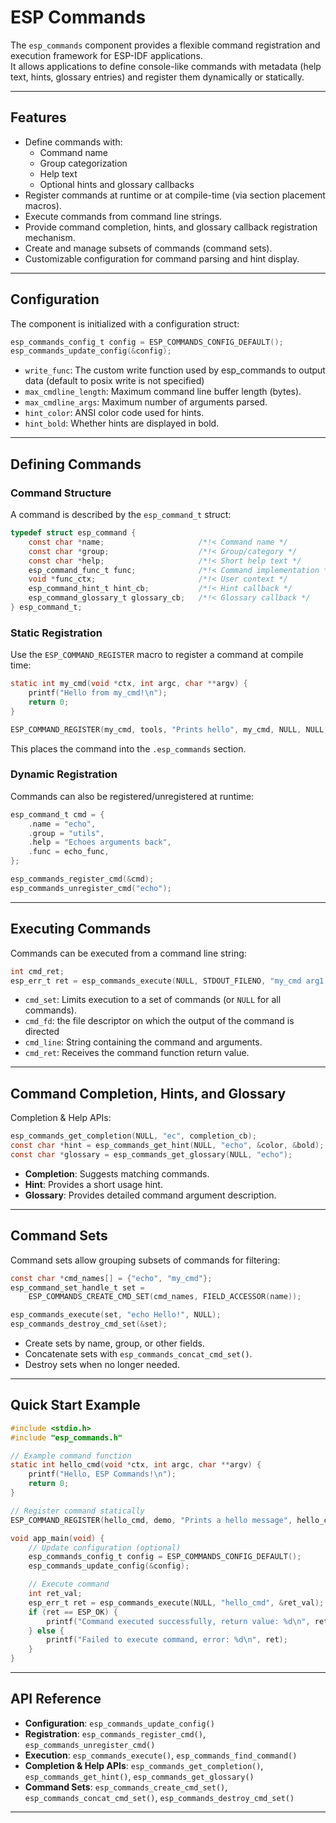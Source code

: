 # ESP Commands

The `esp_commands` component provides a flexible command registration and execution framework for ESP-IDF applications.  
It allows applications to define console-like commands with metadata (help text, hints, glossary entries) and register them dynamically or statically.

---

## Features

- Define commands with:
  - Command name
  - Group categorization
  - Help text
  - Optional hints and glossary callbacks
- Register commands at runtime or at compile-time (via section placement macros).
- Execute commands from command line strings.
- Provide command completion, hints, and glossary callback registration mechanism.
- Create and manage subsets of commands (command sets).
- Customizable configuration for command parsing and hint display.

---

## Configuration

The component is initialized with a configuration struct:

```c
esp_commands_config_t config = ESP_COMMANDS_CONFIG_DEFAULT();
esp_commands_update_config(&config);
```

- `write_func`: The custom write function used by esp_commands to output data (default to posix write is not specified)
- `max_cmdline_length`: Maximum command line buffer length (bytes).
- `max_cmdline_args`: Maximum number of arguments parsed.
- `hint_color`: ANSI color code used for hints.
- `hint_bold`: Whether hints are displayed in bold.

---

## Defining Commands

### Command Structure

A command is described by the `esp_command_t` struct:

```c
typedef struct esp_command {
    const char *name;                     /*!< Command name */
    const char *group;                    /*!< Group/category */
    const char *help;                     /*!< Short help text */
    esp_command_func_t func;              /*!< Command implementation */
    void *func_ctx;                       /*!< User context */
    esp_command_hint_t hint_cb;           /*!< Hint callback */
    esp_command_glossary_t glossary_cb;   /*!< Glossary callback */
} esp_command_t;
```

### Static Registration

Use the `ESP_COMMAND_REGISTER` macro to register a command at compile time:

```c
static int my_cmd(void *ctx, int argc, char **argv) {
    printf("Hello from my_cmd!\n");
    return 0;
}

ESP_COMMAND_REGISTER(my_cmd, tools, "Prints hello", my_cmd, NULL, NULL, NULL);
```

This places the command into the `.esp_commands` section.

### Dynamic Registration

Commands can also be registered/unregistered at runtime:

```c
esp_command_t cmd = {
    .name = "echo",
    .group = "utils",
    .help = "Echoes arguments back",
    .func = echo_func,
};

esp_commands_register_cmd(&cmd);
esp_commands_unregister_cmd("echo");
```

---

## Executing Commands

Commands can be executed from a command line string:

```c
int cmd_ret;
esp_err_t ret = esp_commands_execute(NULL, STDOUT_FILENO, "my_cmd arg1 arg2", &cmd_ret);
```

- `cmd_set`: Limits execution to a set of commands (or `NULL` for all commands).
- `cmd_fd`: the file descriptor on which the output of the command is directed
- `cmd_line`: String containing the command and arguments.
- `cmd_ret`: Receives the command function return value.

---

## Command Completion, Hints, and Glossary

Completion & Help APIs:

```c
esp_commands_get_completion(NULL, "ec", completion_cb);
const char *hint = esp_commands_get_hint(NULL, "echo", &color, &bold);
const char *glossary = esp_commands_get_glossary(NULL, "echo");
```

- **Completion**: Suggests matching commands.
- **Hint**: Provides a short usage hint.
- **Glossary**: Provides detailed command argument description.

---

## Command Sets

Command sets allow grouping subsets of commands for filtering:

```c
const char *cmd_names[] = {"echo", "my_cmd"};
esp_command_set_handle_t set =
    ESP_COMMANDS_CREATE_CMD_SET(cmd_names, FIELD_ACCESSOR(name));

esp_commands_execute(set, "echo Hello!", NULL);
esp_commands_destroy_cmd_set(&set);
```

- Create sets by name, group, or other fields.
- Concatenate sets with `esp_commands_concat_cmd_set()`.
- Destroy sets when no longer needed.

---

## Quick Start Example

```c
#include <stdio.h>
#include "esp_commands.h"

// Example command function
static int hello_cmd(void *ctx, int argc, char **argv) {
    printf("Hello, ESP Commands!\n");
    return 0;
}

// Register command statically
ESP_COMMAND_REGISTER(hello_cmd, demo, "Prints a hello message", hello_cmd, NULL, NULL, NULL);

void app_main(void) {
    // Update configuration (optional)
    esp_commands_config_t config = ESP_COMMANDS_CONFIG_DEFAULT();
    esp_commands_update_config(&config);

    // Execute command
    int ret_val;
    esp_err_t ret = esp_commands_execute(NULL, "hello_cmd", &ret_val);
    if (ret == ESP_OK) {
        printf("Command executed successfully, return value: %d\n", ret_val);
    } else {
        printf("Failed to execute command, error: %d\n", ret);
    }
}
```

---

## API Reference

- **Configuration**: `esp_commands_update_config()`
- **Registration**: `esp_commands_register_cmd()`, `esp_commands_unregister_cmd()`
- **Execution**: `esp_commands_execute()`, `esp_commands_find_command()`
- **Completion & Help APIs**: `esp_commands_get_completion()`, `esp_commands_get_hint()`, `esp_commands_get_glossary()`
- **Command Sets**: `esp_commands_create_cmd_set()`, `esp_commands_concat_cmd_set()`, `esp_commands_destroy_cmd_set()`

---
